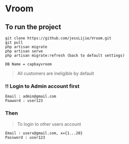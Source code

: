 # Vroom

## To run the project
```
git clone https://github.com/jessLijie/Vroom.git
git pull
php artisan migrate
php artisan serve
php artisan migrate:refresh (back to default settings)
```
```
DB Name = capbayvroom
```

>All customers are ineligible by default

### !! Login to Admin account first
```
Email : admin@gmail.com
Paaword : user123
```
### Then

> To login to other users account
```
Email : userx@gmail.com, x={1...20}
Password : user123
```


